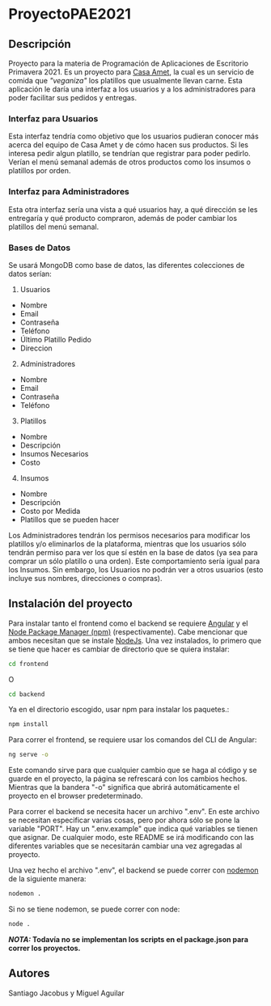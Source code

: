 # ProyectoPAE2021

## Descripción

Proyecto para la materia de Programación de Aplicaciones de Escritorio Primavera 2021. Es un proyecto para [Casa Amet](https://www.instagram.com/amet.gdl/?hl=en), la cual es un servicio de comida que _"veganiza"_ los platillos que usualmente llevan carne. Esta aplicación le daría una interfaz a los usuarios y a los administradores para poder facilitar sus pedidos y entregas.

### Interfaz para Usuarios

Esta interfaz tendría como objetivo que los usuarios pudieran conocer más acerca del equipo de Casa Amet y de cómo hacen sus productos. Si les interesa pedir algun platillo, se tendrían que registrar para poder pedirlo. Verían el menú semanal además de otros productos como los insumos o platillos por orden.

### Interfaz para Administradores

Esta otra interfaz sería una vista a qué usuarios hay, a qué dirección se les entregaría y qué producto compraron, además de poder cambiar los platillos del menú semanal.

### Bases de Datos

Se usará MongoDB como base de datos, las diferentes colecciones de datos serían:

1. Usuarios
  - Nombre
  - Email
  - Contraseña
  - Teléfono
  - Último Platillo Pedido
  - Direccion
2. Administradores
  - Nombre
  - Email
  - Contraseña
  - Teléfono
3. Platillos
  - Nombre
  - Descripción
  - Insumos Necesarios
  - Costo
4. Insumos
  - Nombre
  - Descripción
  - Costo por Medida
  - Platillos que se pueden hacer

Los Administradores tendrán los permisos necesarios para modificar los platillos y/o eliminarlos de la plataforma, mientras que los usuarios sólo tendrán permiso para ver los que sí estén en la base de datos (ya sea para comprar un sólo platillo o una orden). Este comportamiento sería igual para los Insumos. Sin embargo, los Usuarios no podrán ver a otros usuarios (esto incluye sus nombres, direcciones o compras).

## Instalación del proyecto

Para instalar tanto el frontend como el backend se requiere [Angular](https://angular.io/) y el [Node Package Manager (npm)](https://www.npmjs.com/) (respectivamente). Cabe mencionar que ambos necesitan que se instale [NodeJs](https://nodejs.org/en/). Una vez instalados, lo primero que se tiene que hacer es cambiar de directorio que se quiera instalar:

```bash
cd frontend
```

O

```bash
cd backend
```

Ya en el directorio escogido, usar npm para instalar los paquetes.:

```bash
npm install
```

Para correr el frontend, se requiere usar los comandos del CLI de Angular:

```bash
ng serve -o
```

Este comando sirve para que cualquier cambio que se haga al código y se guarde en el proyecto, la página se refrescará con los cambios hechos. Mientras que la bandera "-o" significa que abrirá automáticamente el proyecto en el browser predeterminado. 

Para correr el backend se necesita hacer un archivo ".env". En este archivo se necesitan especificar varias cosas, pero por ahora sólo se pone la variable "PORT". Hay un ".env.example" que indica qué variables se tienen que asignar. De cualquier modo, este README se irá modificando con las diferentes variables que se necesitarán cambiar una vez agregadas al proyecto.

Una vez hecho el archivo ".env", el backend se puede correr con [nodemon](https://www.npmjs.com/package/nodemon) de la siguiente manera:

```bash
nodemon .
```

Si no se tiene nodemon, se puede correr con node:

```bash
node .
```

**_NOTA:_ Todavía no se implementan los scripts en el package.json para correr los proyectos.**

## Autores

Santiago Jacobus y Miguel Aguilar
